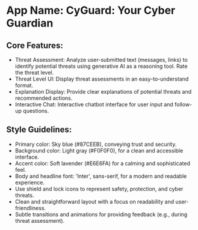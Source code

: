 # **App Name**: CyGuard: Your Cyber Guardian

## Core Features:

- Threat Assessment: Analyze user-submitted text (messages, links) to identify potential threats using generative AI as a reasoning tool. Rate the threat level.
- Threat Level UI: Display threat assessments in an easy-to-understand format.
- Explanation Display: Provide clear explanations of potential threats and recommended actions.
- Interactive Chat: Interactive chatbot interface for user input and follow-up questions.

## Style Guidelines:

- Primary color: Sky blue (#87CEEB), conveying trust and security.
- Background color: Light gray (#F0F0F0), for a clean and accessible interface.
- Accent color: Soft lavender (#E6E6FA) for a calming and sophisticated feel.
- Body and headline font: 'Inter', sans-serif, for a modern and readable experience.
- Use shield and lock icons to represent safety, protection, and cyber threats.
- Clean and straightforward layout with a focus on readability and user-friendliness.
- Subtle transitions and animations for providing feedback (e.g., during threat assessment).